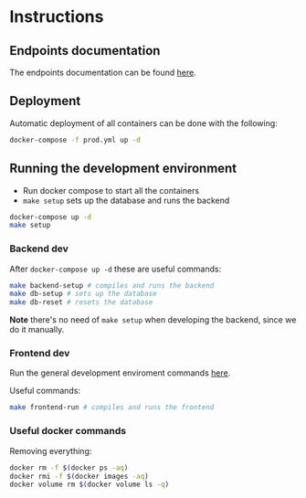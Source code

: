 # Instructions

## Endpoints documentation

The endpoints documentation can be found [here](backend/test/README.md).

## Deployment

Automatic deployment of all containers can be done with the following:

```bash
docker-compose -f prod.yml up -d
```

## Running the development environment

- Run docker compose to start all the containers
- `make setup` sets up the database and runs the backend

```bash
docker-compose up -d
make setup
```

### Backend dev

After `docker-compose up -d` these are useful commands:

```bash
make backend-setup # compiles and runs the backend
make db-setup # sets up the database
make db-reset # resets the database
```

**Note** there's no need of `make setup` when developing the backend, since we do 
it manually.

### Frontend dev

Run the general development enviroment commands [here](#Running-the-development-environment).

Useful commands:

```bash
make frontend-run # compiles and runs the frontend
```

### Useful docker commands 

Removing everything:

```bash
docker rm -f $(docker ps -aq)
docker rmi -f $(docker images -aq)
docker volume rm $(docker volume ls -q)
```
